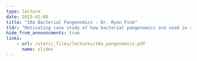 ```yaml
---
type: lecture
date: 2023-02-09
title: "10a Bacterial Pangenomics - Dr. Ryan Fink"
tldr: "Motivating case study of how bacterial pangenomics are used in research presented by Dr. Ryan Fink (no-recording)"
hide_from_announcments: true
links: 
    - url: /static_files/lectures/10a_pangenomics.pdf 
      name: slides
---
```

